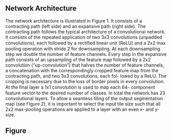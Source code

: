 ## Network   Architecture
The network architecture is illustrated in Figure 1. It consists of a contracting 
path (left side) and an expansive path (right side). The contracting path follows 
the typical architecture of a convolutional network. It consists of the repeated 
application of two 3x3 convolutions (unpadded convolutions), each followed by 
a rectiﬁed linear unit (ReLU) and a 2x2 max pooling operation with stride 2 
for downsampling. At each downsampling step we double the number of feature 
channels. Every step in the expansive path consists of an upsampling of the 
feature map followed by a 2x2 convolution (“up-convolution”) that halves the 
number of feature channels, a concatenation with the correspondingly cropped 
feature map from the contracting path, and two 3x3 convolutions, each fol- 
lowed by a ReLU. The cropping is necessary due to the loss of border pixels in 
every convolution. At the ﬁnal layer a 1x1 convolution is used to map each 64- 
component feature vector to the desired number of classes. In total the network 
has 23 convolutional layers.
To allow a seamless tiling of the output segmentation map (see Figure 2), it 
is important to select the input tile size such that all 2x2 max-pooling operations 
are applied to a layer with an even x- and y-size.

## Figure 
